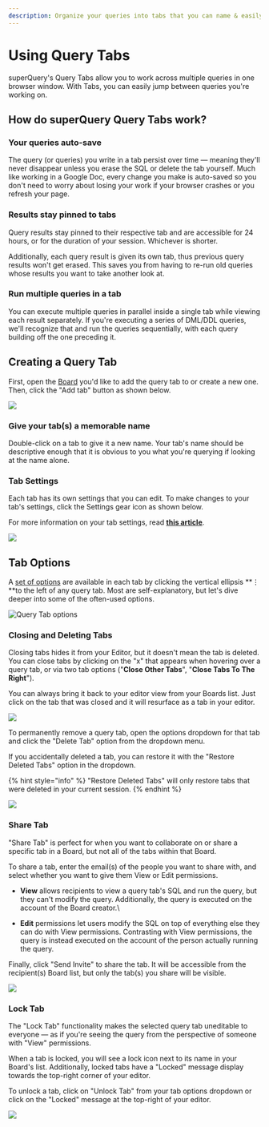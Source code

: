 ```yaml
---
description: Organize your queries into tabs that you can name & easily identify later.
---
```


# Using Query Tabs

superQuery's Query Tabs allow you to work across multiple queries in one browser window. With Tabs, you can easily jump between queries you're working on.

## How do superQuery Query Tabs work?

### Your queries auto-save

The query (or queries) you write in a tab persist over time — meaning they'll never disappear unless you erase the SQL or delete the tab yourself. Much like working in a Google Doc, every change you make is auto-saved so you don't need to worry about losing your work if your browser crashes or you refresh your page.

### Results stay pinned to tabs

Query results stay pinned to their respective tab and are accessible for 24 hours, or for the duration of your session. Whichever is shorter.

Additionally, each query result is given its own tab, thus previous query results won't get erased. This saves you from having to re-run old queries whose results you want to take another look at.

### Run multiple queries in a tab

You can execute multiple queries in parallel inside a single tab while viewing each result separately. If you're executing a series of DML/DDL queries, we'll recognize that and run the queries sequentially, with each query building off the one preceding it.

## Creating a Query Tab

First, open the [Board](organizing-queries.md) you'd like to add the query tab to or create a new one. Then, click the "Add tab" button as shown below.

![](../.gitbook/assets/AddTab.jpg)

### Give your tab(s) a memorable name

Double-click on a tab to give it a new name. Your tab's name should be descriptive enough that it is obvious to you what you're querying if looking at the name alone.

### Tab Settings

Each tab has its own settings that you can edit. To make changes to your tab's settings, click the Settings gear icon as shown below.

For more information on your tab settings, read [**this article**](tab-settings.md).

![](../.gitbook/assets/QuerySettings.jpg)

## Tab Options

A [set of options](query-tabs.md#tab-options) are available in each tab by clicking the vertical ellipsis **⋮ **to the left of any query tab. Most are self-explanatory, but let's dive deeper into some of the often-used options.

![Query Tab options](<../.gitbook/assets/image (54).png>)

###

### Closing and Deleting Tabs

Closing tabs hides it from your Editor, but it doesn't mean the tab is deleted. You can close tabs by clicking on the "x" that appears when hovering over a query tab, or via two tab options ("**Close Other Tabs**", "**Close Tabs To The Right**").

You can always bring it back to your editor view from your Boards list. Just click on the tab that was closed and it will resurface as a tab in your editor.

![](../.gitbook/assets/REcoverTabs.gif)

To permanently remove a query tab, open the options dropdown for that tab and click the "Delete Tab" option from the dropdown menu.

If you accidentally deleted a tab, you can restore it with the "Restore Deleted Tabs" option in the dropdown.

{% hint style="info" %}
"Restore Deleted Tabs" will only restore tabs that were deleted in your current session.
{% endhint %}

![](<../.gitbook/assets/image (6).png>)

### Share Tab

"Share Tab" is perfect for when you want to collaborate on or share a specific tab in a Board, but not all of the tabs within that Board.&#x20;

To share a tab, enter the email(s) of the people you want to share with, and select whether you want to give them View or Edit permissions.

* **View** allows recipients to view a query tab's SQL and run the query, but they can't modify the query. Additionally, the query is executed on the account of the Board creator.\

* **Edit** permissions let users modify the SQL on top of everything else they can do with View permissions. Contrasting with View permissions, the query is instead executed on the account of the person actually running the query.

Finally, click "Send Invite" to share the tab. It will be accessible from the recipient(s) Board list, but only the tab(s) you share will be visible.

![](<../.gitbook/assets/image (55).png>)

### Lock Tab

The "Lock Tab" functionality makes the selected query tab uneditable to everyone — as if you're seeing the query from the perspective of someone with "View" permissions.

When a tab is locked, you will see a lock icon next to its name in your Board's list. Additionally, locked tabs have a "Locked" message display towards the top-right corner of your editor.

To unlock a tab, click on "Unlock Tab" from your tab options dropdown or click on the "Locked" message at the top-right of your editor.

![](<../.gitbook/assets/image (56).png>)

